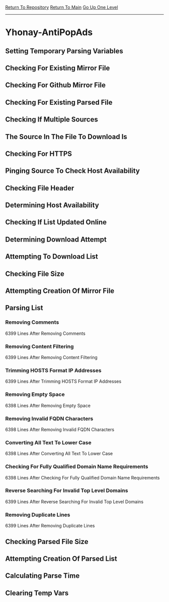 [Return To Repository](https://github.com/deathbybandaid/piholeparser/)
[Return To Main](https://github.com/deathbybandaid/piholeparser/blob/master/RecentRunLogs/Mainlog.md)
[Go Up One Level](https://github.com/deathbybandaid/piholeparser/blob/master/RecentRunLogs/TopLevelScripts/30-Processing-External-Blacklists.md)
____________________________________
# Yhonay-AntiPopAds
## Setting Temporary Parsing Variables
## Checking For Existing Mirror File
## Checking For Github Mirror File
## Checking For Existing Parsed File
## Checking If Multiple Sources
## The Source In The File To Download Is
## Checking For HTTPS
## Pinging Source To Check Host Availability
## Checking File Header
## Determining Host Availability
## Checking If List Updated Online
## Determining Download Attempt
## Attempting To Download List
## Checking File Size
## Attempting Creation Of Mirror File
## Parsing List
### Removing Comments
6399 Lines After Removing Comments
### Removing Content Filtering
6399 Lines After Removing Content Filtering
### Trimming HOSTS Format IP Addresses
6399 Lines After Trimming HOSTS Format IP Addresses
### Removing Empty Space
6398 Lines After Removing Empty Space
### Removing Invalid FQDN Characters
6398 Lines After Removing Invalid FQDN Characters
### Converting All Text To Lower Case
6398 Lines After Converting All Text To Lower Case
### Checking For Fully Qualified Domain Name Requirements
6398 Lines After Checking For Fully Qualified Domain Name Requirements
### Reverse Searching For Invalid Top Level Domains
6399 Lines After Reverse Searching For Invalid Top Level Domains
### Removing Duplicate Lines
6399 Lines After Removing Duplicate Lines
## Checking Parsed File Size
## Attempting Creation Of Parsed List
## Calculating Parse Time
## Clearing Temp Vars
